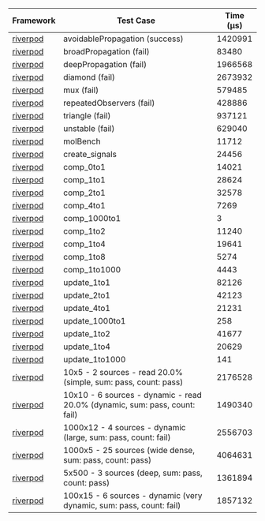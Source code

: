 | Framework | Test Case | Time (μs) |
| --- | --- | --- |
| [riverpod](https://github.com/rrousselGit/riverpod) | avoidablePropagation (success) | 1420991 |
| [riverpod](https://github.com/rrousselGit/riverpod) | broadPropagation (fail) | 83480 |
| [riverpod](https://github.com/rrousselGit/riverpod) | deepPropagation (fail) | 1966568 |
| [riverpod](https://github.com/rrousselGit/riverpod) | diamond (fail) | 2673932 |
| [riverpod](https://github.com/rrousselGit/riverpod) | mux (fail) | 579485 |
| [riverpod](https://github.com/rrousselGit/riverpod) | repeatedObservers (fail) | 428886 |
| [riverpod](https://github.com/rrousselGit/riverpod) | triangle (fail) | 937121 |
| [riverpod](https://github.com/rrousselGit/riverpod) | unstable (fail) | 629040 |
| [riverpod](https://github.com/rrousselGit/riverpod) | molBench | 11712 |
| [riverpod](https://github.com/rrousselGit/riverpod) | create_signals | 24456 |
| [riverpod](https://github.com/rrousselGit/riverpod) | comp_0to1 | 14021 |
| [riverpod](https://github.com/rrousselGit/riverpod) | comp_1to1 | 28624 |
| [riverpod](https://github.com/rrousselGit/riverpod) | comp_2to1 | 32578 |
| [riverpod](https://github.com/rrousselGit/riverpod) | comp_4to1 | 7269 |
| [riverpod](https://github.com/rrousselGit/riverpod) | comp_1000to1 | 3 |
| [riverpod](https://github.com/rrousselGit/riverpod) | comp_1to2 | 11240 |
| [riverpod](https://github.com/rrousselGit/riverpod) | comp_1to4 | 19641 |
| [riverpod](https://github.com/rrousselGit/riverpod) | comp_1to8 | 5274 |
| [riverpod](https://github.com/rrousselGit/riverpod) | comp_1to1000 | 4443 |
| [riverpod](https://github.com/rrousselGit/riverpod) | update_1to1 | 82126 |
| [riverpod](https://github.com/rrousselGit/riverpod) | update_2to1 | 42123 |
| [riverpod](https://github.com/rrousselGit/riverpod) | update_4to1 | 21231 |
| [riverpod](https://github.com/rrousselGit/riverpod) | update_1000to1 | 258 |
| [riverpod](https://github.com/rrousselGit/riverpod) | update_1to2 | 41677 |
| [riverpod](https://github.com/rrousselGit/riverpod) | update_1to4 | 20629 |
| [riverpod](https://github.com/rrousselGit/riverpod) | update_1to1000 | 141 |
| [riverpod](https://github.com/rrousselGit/riverpod) | 10x5 - 2 sources - read 20.0% (simple, sum: pass, count: pass) | 2176528 |
| [riverpod](https://github.com/rrousselGit/riverpod) | 10x10 - 6 sources - dynamic - read 20.0% (dynamic, sum: pass, count: fail) | 1490340 |
| [riverpod](https://github.com/rrousselGit/riverpod) | 1000x12 - 4 sources - dynamic (large, sum: pass, count: fail) | 2556703 |
| [riverpod](https://github.com/rrousselGit/riverpod) | 1000x5 - 25 sources (wide dense, sum: pass, count: pass) | 4064631 |
| [riverpod](https://github.com/rrousselGit/riverpod) | 5x500 - 3 sources (deep, sum: pass, count: pass) | 1361894 |
| [riverpod](https://github.com/rrousselGit/riverpod) | 100x15 - 6 sources - dynamic (very dynamic, sum: pass, count: fail) | 1857132 |
